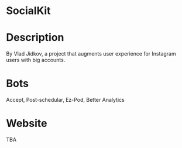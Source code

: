 # SocialKit

# Description
By Vlad Jidkov, a project that augments user experience for Instagram users with big accounts.

# Bots
Accept, Post-schedular, Ez-Pod, Better Analytics
# Website
TBA

